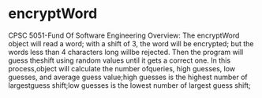 # encryptWord
CPSC 5051-Fund Of Software Engineering
Overview: The encryptWord object will read a word; with a shift of 3, the word will be encrypted; but the words less than 4 characters long willbe rejected. Then the program will guess theshift using random values until it gets a correct one. In this process,object will calculate the number ofqueries, high guesses, low guesses, and average guess value;high guesses is the highest number of largestguess shift;low guesses is the lowest number of largest guess shift;
